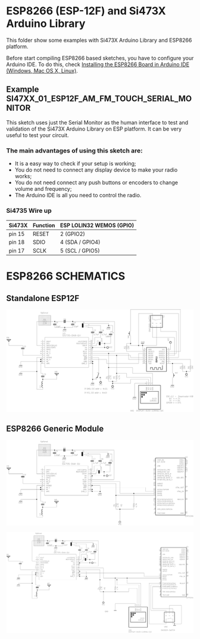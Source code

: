 # ESP8266 (ESP-12F) and Si473X Arduino Library

This folder show some examples with Si473X Arduino Library  and ESP8266 platform.

Before start compiling ESP8266 based sketches, you have to configure your Arduino IDE. 
To do this, check [Installing the ESP8266 Board in Arduino IDE (Windows, Mac OS X, Linux)](https://randomnerdtutorials.com/how-to-install-esp8266-board-arduino-ide/).


## Example SI47XX_01_ESP12F_AM_FM_TOUCH_SERIAL_MONITOR

This sketch uses just the Serial Monitor as the human interface to test and validation of the Si473X Arduino Library on ESP platform. It can be very useful to test your circuit. 

### The main advantages of using this sketch are: 

* It is a easy way to check if your setup is working;
* You do not need to connect any display device to make your radio works;
* You do not need connect any push buttons or encoders to change volume and frequency;
* The Arduino IDE is all you need to control the radio.  


### Si4735 Wire up


| Si473X    | Function              |ESP LOLIN32 WEMOS (GPIO) |
|-----------| ----------------------|-------------------------|
| pin 15    |   RESET               |   2 (GPIO2)           |  
| pin 18    |   SDIO                |   4 (SDA / GPIO4)     |
| pin 17    |   SCLK                |   5 (SCL / GPIO5)     |



# ESP8266 SCHEMATICS 

## Standalone ESP12F

![ESP8266_12_F Basic schematic](../../extras/images/schematic_esp8266_12_f.png)


## ESP8266 Generic Module


![ESP8266 Basic schematic](../../extras/images/schematic_esp8266_basic.png)



![ESP32 Basic schematic](../../extras/images/schematic_esp8266_oled_SI47XX_02_ALL_IN_ONE.png)

